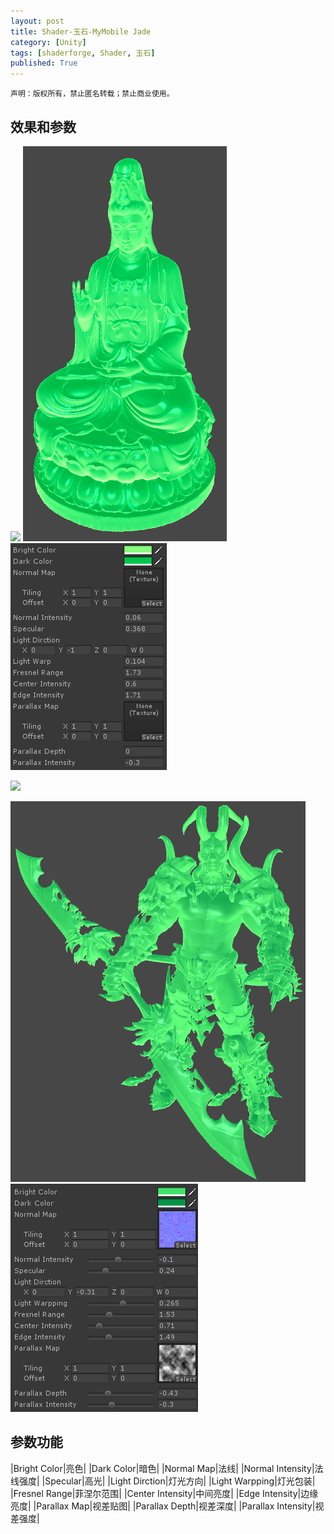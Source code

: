 ```yaml
---
layout: post
title: Shader-玉石-MyMobile Jade
category: [Unity]
tags: [shaderforge, Shader, 玉石]
published: True
---
```



`声明：版权所有，禁止匿名转载；禁止商业使用。`


## 效果和参数 ##
<left>
	<img src="/public/img/Shader-玉石/1.gif">
	<img src="/public/img/Shader-玉石/1.png">
	<img src="/public/img/Shader-玉石/2.png">
	</left>
<p></p>
<left>
	<img src="/public/img/Shader-玉石/2.gif">
	</left>
<p></p>
<left>
	<img src="/public/img/Shader-玉石/3.png">
	<img src="/public/img/Shader-玉石/4.png">
	</left>
	
	
## 参数功能 ##

|Bright Color|亮色|
|Dark Color|暗色|
|Normal Map|法线|
|Normal Intensity|法线强度|
|Specular|高光|
|Light Dirction|灯光方向|
|Light Warpping|灯光包装|
|Fresnel Range|菲涅尔范围|
|Center Intensity|中间亮度|
|Edge Intensity|边缘亮度|
|Parallax Map|视差贴图|
|Parallax Depth|视差深度|
|Parallax Intensity|视差强度|

